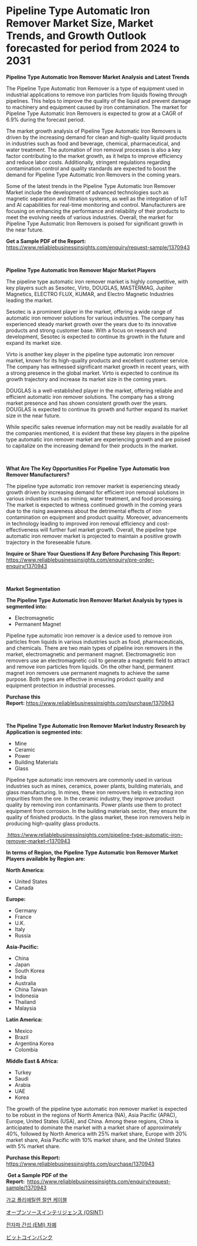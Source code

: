 <p><h1>Pipeline Type Automatic Iron Remover Market Size, Market Trends, and Growth Outlook forecasted for period from 2024 to 2031</h1></p><p><strong>Pipeline Type Automatic Iron Remover Market Analysis and Latest Trends</strong></p>
<p><p>The Pipeline Type Automatic Iron Remover is a type of equipment used in industrial applications to remove iron particles from liquids flowing through pipelines. This helps to improve the quality of the liquid and prevent damage to machinery and equipment caused by iron contamination. The market for Pipeline Type Automatic Iron Removers is expected to grow at a CAGR of 6.9% during the forecast period.</p><p>The market growth analysis of Pipeline Type Automatic Iron Removers is driven by the increasing demand for clean and high-quality liquid products in industries such as food and beverage, chemical, pharmaceutical, and water treatment. The automation of iron removal processes is also a key factor contributing to the market growth, as it helps to improve efficiency and reduce labor costs. Additionally, stringent regulations regarding contamination control and quality standards are expected to boost the demand for Pipeline Type Automatic Iron Removers in the coming years.</p><p>Some of the latest trends in the Pipeline Type Automatic Iron Remover Market include the development of advanced technologies such as magnetic separation and filtration systems, as well as the integration of IoT and AI capabilities for real-time monitoring and control. Manufacturers are focusing on enhancing the performance and reliability of their products to meet the evolving needs of various industries. Overall, the market for Pipeline Type Automatic Iron Removers is poised for significant growth in the near future.</p></p>
<p><strong>Get a Sample PDF of the Report:&nbsp;</strong> <a href="https://www.reliablebusinessinsights.com/enquiry/request-sample/1370943">https://www.reliablebusinessinsights.com/enquiry/request-sample/1370943</a></p>
<p>&nbsp;</p>
<p><strong>Pipeline Type Automatic Iron Remover Major Market Players</strong></p>
<p><p>The pipeline type automatic iron remover market is highly competitive, with key players such as Sesotec, Virto, DOUGLAS, MASTERMAG, Jupiter Magnetics, ELECTRO FLUX, KUMAR, and Electro Magnetic Industries leading the market. </p><p>Sesotec is a prominent player in the market, offering a wide range of automatic iron remover solutions for various industries. The company has experienced steady market growth over the years due to its innovative products and strong customer base. With a focus on research and development, Sesotec is expected to continue its growth in the future and expand its market size.</p><p>Virto is another key player in the pipeline type automatic iron remover market, known for its high-quality products and excellent customer service. The company has witnessed significant market growth in recent years, with a strong presence in the global market. Virto is expected to continue its growth trajectory and increase its market size in the coming years.</p><p>DOUGLAS is a well-established player in the market, offering reliable and efficient automatic iron remover solutions. The company has a strong market presence and has shown consistent growth over the years. DOUGLAS is expected to continue its growth and further expand its market size in the near future.</p><p>While specific sales revenue information may not be readily available for all the companies mentioned, it is evident that these key players in the pipeline type automatic iron remover market are experiencing growth and are poised to capitalize on the increasing demand for their products in the market.</p></p>
<p>&nbsp;</p>
<p><strong>What Are The Key Opportunities For Pipeline Type Automatic Iron Remover Manufacturers?</strong></p>
<p><p>The pipeline type automatic iron remover market is experiencing steady growth driven by increasing demand for efficient iron removal solutions in various industries such as mining, water treatment, and food processing. The market is expected to witness continued growth in the coming years due to the rising awareness about the detrimental effects of iron contamination on equipment and product quality. Moreover, advancements in technology leading to improved iron removal efficiency and cost-effectiveness will further fuel market growth. Overall, the pipeline type automatic iron remover market is projected to maintain a positive growth trajectory in the foreseeable future.</p></p>
<p><strong>Inquire or Share Your Questions If Any Before Purchasing This Report:</strong> <a href="https://www.reliablebusinessinsights.com/enquiry/pre-order-enquiry/1370943">https://www.reliablebusinessinsights.com/enquiry/pre-order-enquiry/1370943</a></p>
<p>&nbsp;</p>
<p><strong>Market Segmentation</strong></p>
<p><strong>The Pipeline Type Automatic Iron Remover Market Analysis by types is segmented into:</strong></p>
<p><ul><li>Electromagnetic</li><li>Permanent Magnet</li></ul></p>
<p><p>Pipeline type automatic iron remover is a device used to remove iron particles from liquids in various industries such as food, pharmaceuticals, and chemicals. There are two main types of pipeline iron removers in the market, electromagnetic and permanent magnet. Electromagnetic iron removers use an electromagnetic coil to generate a magnetic field to attract and remove iron particles from liquids. On the other hand, permanent magnet iron removers use permanent magnets to achieve the same purpose. Both types are effective in ensuring product quality and equipment protection in industrial processes.</p></p>
<p><strong>Purchase this Report:&nbsp;</strong><a href="https://www.reliablebusinessinsights.com/purchase/1370943">https://www.reliablebusinessinsights.com/purchase/1370943</a></p>
<p>&nbsp;</p>
<p><strong>The Pipeline Type Automatic Iron Remover Market Industry Research by Application is segmented into:</strong></p>
<p><ul><li>Mine</li><li>Ceramic</li><li>Power</li><li>Building Materials</li><li>Glass</li></ul></p>
<p><p>Pipeline type automatic iron removers are commonly used in various industries such as mines, ceramics, power plants, building materials, and glass manufacturing. In mines, these iron removers help in extracting iron impurities from the ore. In the ceramic industry, they improve product quality by removing iron contaminants. Power plants use them to protect equipment from corrosion. In the building materials sector, they ensure the quality of finished products. In the glass market, these iron removers help in producing high-quality glass products.</p></p>
<p><a href="https://www.reliablebusinessinsights.com/pipeline-type-automatic-iron-remover-market-r1370943">&nbsp;https://www.reliablebusinessinsights.com/pipeline-type-automatic-iron-remover-market-r1370943</a></p>
<p><strong>In terms of Region, the Pipeline Type Automatic Iron Remover Market Players available by Region are:</strong></p>
<p>
    <p> <strong> North America: </strong>
        <ul>
            <li>United States</li>
            <li>Canada</li>
        </ul>
        </p> 
    <p> <strong> Europe: </strong>
        <ul>
            <li>Germany</li>
            <li>France</li>
            <li>U.K.</li>
            <li>Italy</li>
            <li>Russia</li>
        </ul>
        </p> 
    <p> <strong> Asia-Pacific: </strong>
        <ul>
            <li>China</li>
            <li>Japan</li>
            <li>South Korea</li>
            <li>India</li>
            <li>Australia</li>
            <li>China Taiwan</li>
            <li>Indonesia</li>
            <li>Thailand</li>
            <li>Malaysia</li>
        </ul>
        </p> 
    <p> <strong> Latin America: </strong>
        <ul>
            <li>Mexico</li>
            <li>Brazil</li>
            <li>Argentina Korea</li>
            <li>Colombia</li>
        </ul>
        </p> 
    <p> <strong> Middle East & Africa: </strong>
        <ul>
            <li>Turkey</li>
            <li>Saudi</li>
            <li>Arabia</li>
            <li>UAE</li>
            <li>Korea</li>
        </ul>
    </p>
    </p>
<p><p>The growth of the pipeline type automatic iron remover market is expected to be robust in the regions of North America (NA), Asia Pacific (APAC), Europe, United States (USA), and China. Among these regions, China is anticipated to dominate the market with a market share of approximately 40%, followed by North America with 25% market share, Europe with 20% market share, Asia Pacific with 10% market share, and the United States with 5% market share.</p></p>
<p><strong>Purchase this Report: </strong><a href="https://www.reliablebusinessinsights.com/purchase/1370943">https://www.reliablebusinessinsights.com/purchase/1370943</a></p>
<p>&nbsp;<strong>Get a Sample PDF of the Report:&nbsp;&nbsp;</strong><a href="https://www.reliablebusinessinsights.com/enquiry/request-sample/1370943">https://www.reliablebusinessinsights.com/enquiry/request-sample/1370943</a></p>
<p><strong></strong></p>
<p><p><a href="https://medium.com/@deborahward03/%ED%81%AC%EB%A1%9C%EC%8A%A4-%EB%A7%81%ED%81%AC-%ED%8F%B4%EB%A6%AC%EC%97%90%ED%8B%B8%EB%A0%8C-%EC%A0%88%EC%97%B0-%EC%BC%80%EC%9D%B4%EB%B8%94-%EC%8B%9C%EC%9E%A5-%EC%A0%84%EB%A7%9D-%EC%82%B0%EC%97%85-%EA%B0%9C%EC%9A%94-%EB%B0%8F-%EC%98%88%EC%B8%A1-2024%EB%85%84%EB%B6%80%ED%84%B0-2031%EB%85%84%EA%B9%8C%EC%A7%80-719e366a979c">가교 폴리에틸렌 절연 케이블</a></p><p><a href="https://medium.com/@eduardokirlin2023/%E3%82%AA%E3%83%BC%E3%83%97%E3%83%B3%E3%82%BD%E3%83%BC%E3%82%B9%E3%82%A4%E3%83%B3%E3%83%86%E3%83%AA%E3%82%B8%E3%82%A7%E3%83%B3%E3%82%B9-osint-%E5%B8%82%E5%A0%B4-%E5%B8%82%E5%A0%B4cagr-%E5%B8%82%E5%A0%B4%E3%83%88%E3%83%AC%E3%83%B3%E3%83%89-%E3%81%8A%E3%82%88%E3%81%B3%E6%88%90%E9%95%B7%E6%88%A6%E7%95%A5%E3%81%AB%E9%96%A2%E3%81%99%E3%82%8B%E3%82%A4%E3%83%B3%E3%82%B5%E3%82%A4%E3%83%88-ae004c84b6df">オープンソースインテリジェンス (OSINT)</a></p><p><a href="https://medium.com/@candidarowe2022/%EC%A0%84%EC%9E%90%EA%B8%B0-%EA%B0%84%EC%84%AD-emi-%EC%B0%A8%ED%8F%90-%EC%8B%9C%EC%9E%A5-%EC%A0%90%EC%9C%A0%EC%9C%A8-%EC%A7%84%ED%99%94-%EB%B0%8F-%EC%8B%9C%EC%9E%A5-%EC%84%B1%EC%9E%A5-%EC%B6%94%EC%84%B8-2024-2031-b57f5296f3a3">전자파 간섭 (EMI) 차폐</a></p><p><a href="https://medium.com/@kyaorris56456/%E3%83%93%E3%83%83%E3%83%88%E3%82%B3%E3%82%A4%E3%83%B3%E3%83%90%E3%83%B3%E3%82%AF%E3%81%AE%E5%B8%82%E5%A0%B4%E3%83%88%E3%83%AC%E3%83%B3%E3%83%89%E3%81%A8%E5%B8%82%E5%A0%B4%E5%88%86%E6%9E%90%E3%81%AF-2024%E5%B9%B4%E3%81%8B%E3%82%892031%E5%B9%B4%E3%81%BE%E3%81%A7%E3%81%AE%E6%9C%9F%E9%96%93%E3%81%AB%E4%BA%88%E6%B8%AC%E3%81%95%E3%82%8C%E3%81%A6%E3%81%84%E3%81%BE%E3%81%99-ecd4c6d5edfb">ビットコインバンク</a></p></p>
